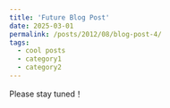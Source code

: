 ```yaml
---
title: 'Future Blog Post'
date: 2025-03-01
permalink: /posts/2012/08/blog-post-4/
tags:
  - cool posts
  - category1
  - category2
---
```


Please stay tuned！

<!--
This post will show up by default. To disable scheduling of future posts, edit `config.yml` and set `future: false`. 
-->
